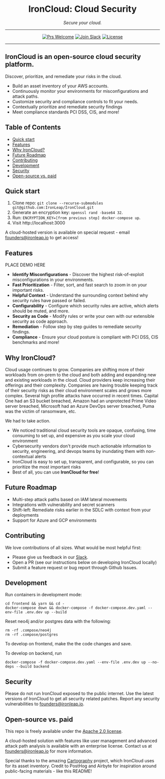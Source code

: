 <p align="center">
  <h1 align="center">IronCloud: Cloud Security</h1>
  <p align="center">
    <em>Secure your cloud.</em>
  </p>
</p>

<div align="center">

---

[![Prs Welcome](https://img.shields.io/badge/PRs-welcome-brightgreen.svg?style=shields)](http://makeapullrequest.com)
[![Join Slack](https://img.shields.io/badge/slack%20community-join-blue)](https://join.slack.com/t/ironleapcommunity/shared_invite/zt-1oxm8asmq-4oyM4fdqarSHMoMstGH6Lw)
[![License](https://img.shields.io/badge/license-Apache2.0-brightgreen)](/LICENSE)

---

</div>

<!-- omit in toc -->
## IronCloud is an open-source cloud security platform. 

Discover, prioritize, and remediate your risks in the cloud. 

- Build an asset inventory of your AWS accounts.
- Continuously monitor your environments for misconfigurations and attack paths.
- Customize security and compliance controls to fit your needs. 
- Contextually prioritize and remediate security findings
- Meet compliance standards PCI DSS, CIS, and more!

<!-- omit in toc -->
## Table of Contents

- [Quick start](#quick-start)
- [Features](#features)
- [Why IronCloud?](#why-ironcloud)
- [Future Roadmap](#future-roadmap)
- [Contributing](#contributing)
- [Development](#development)
- [Security](#security)
- [Open-source vs. paid](#open-source-vs-paid)

## Quick start

1. Clone repo: `git clone --recurse-submodules git@github.com:IronLeap/IronCloud.git`
2. Generate an encryption key: `openssl rand -base64 32`.
3. Run: `ENCRYPTION_KEY=[from previous step] docker-compose up`.
4. Visit http://localhost:3000

A cloud-hosted version is available on special request - email founders@ironleap.io to get access!

## Features

PLACE DEMO HERE

* **Identify Misconfigurations** - Discover the highest risk-of-exploit misconfigurations in your environments.
* **Fast Prioritization** - Filter, sort, and fast search to zoom in on your important risks.
* **Helpful Context** - Understand the surrounding context behind why security rules have passed or failed.
* **Configurability** - Configure which security rules are active, which alerts should be muted, and more.
* **Security as Code** - Modify rules or write your own with our extensible security as code approach.
* **Remediation** - Follow step by step guides to remediate security findings.
* **Compliance** - Ensure your cloud posture is compliant with PCI DSS, CIS benchmarks and more!


## Why IronCloud?
Cloud usage continues to grow. Companies are shifting more of their workloads from on-prem to the cloud and both adding and expanding new and existing workloads in the cloud. Cloud providers keep increasing their offerings and their complexity. Companies are having trouble keeping track of their security risks as their cloud environment scales and grows more complex. Several high profile attacks have occurred in recent times. Capital One had an S3 bucket breached, Amazon had an unprotected Prime Video server breached, Microsoft had an Azure DevOps server breached, Puma was the victim of ransomware, etc.

We had to take action.

- We noticed traditional cloud security tools are opaque, confusing, time consuming to set up, and expensive as you scale your cloud environment
- Cybersecurity vendors don't provide much actionable information to security, engineering, and devops teams by inundating them with non-contextual alerts
- IronCloud is easy to set up, transparent, and configurable, so you can prioritize the most important risks 
- Best of all, you can use **IronCloud for free**!

## Future Roadmap
- Multi-step attack paths based on IAM lateral movements
- Integrations with vulnerability and secret scanners
- Shift-left: Remediate risks earlier in the SDLC with context from your deployments
- Support for Azure and GCP environments

## Contributing
We love contributions of all sizes. What would be most helpful first: 

- Please give us feedback in our [Slack](https://join.slack.com/t/ironleapcommunity/shared_invite/zt-1oxm8asmq-4oyM4fdqarSHMoMstGH6Lw).
- Open a PR (see our instructions below on developing IronCloud locally)
- Submit a feature request or bug report through Github Issues.


## Development

Run containers in development mode:
```
cd frontend && yarn && cd -
docker-compose down && docker-compose -f docker-compose.dev.yaml --env-file .env.dev up --build
```

Reset neo4j and/or postgres data with the following:
```
rm -rf .compose/neo4j
rm -rf .compose/postgres
```

To develop on frontend, make the the code changes and save.

To develop on backend, run
```
docker-compose -f docker-compose.dev.yaml --env-file .env.dev up --no-deps --build backend
```

## Security

Please do not run IronCloud exposed to the public internet. Use the latest versions of IronCloud to get all security related patches. Report any security vulnerabilities to founders@ironleap.io. 

## Open-source vs. paid

This repo is freely available under the [Apache 2.0 license](https://github.com/IronLeap/IronCloud/blob/main/LICENSE).

A cloud-hosted solution with features like user management and advanced attack path analysis is available with an enterprise license. Contact us at founders@ironleap.io for more information.

Special thanks to the amazing [Cartography](https://github.com/lyft/cartography) project, which IronCloud uses for its asset inventory. Credit to PostHog and Airbyte for inspiration around public-facing materials - like this README!
